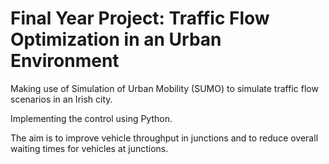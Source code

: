 # Final Year Project: Traffic Flow Optimization in an Urban Environment

Making use of Simulation of Urban Mobility (SUMO) to simulate traffic flow scenarios in an Irish city. 

Implementing the control using Python. 

The aim is to improve vehicle throughput in junctions and to reduce overall waiting times for vehicles at junctions.
